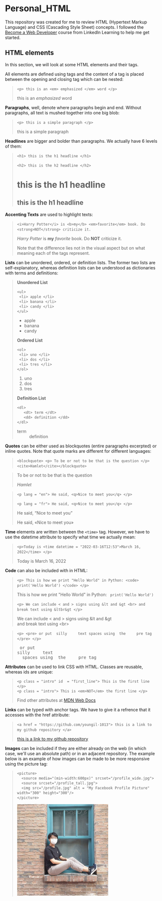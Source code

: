 # Personal_HTML

This repository was created for me to review HTML (Hypertext Markup Language) and CSS (Cascading Style Sheet) concepts. I followed the [Become a Web Developer](https://www.linkedin.com/learning/paths/become-a-web-developer?u=36758476) course from LinkedIn Learning to help me get started.

## HTML elements

In this section, we will look at some HTML elements and their tags. 

All elements are defined using tags and the content of a tag is placed between the opening and closing tag which can be nested:

> `<p> this is an <em> emphasized </em> word </p>` 
>  <p> this is an <em> emphasized </em> word </p>

__Paragraphs__, well, denote where paragraphs begin and end. Without paragraphs, all text is mushed together into one big blob:

> `<p> this is a simple paragraph </p>`
> <p> this is a simple paragraph </p>

__Headlines__ are bigger and bolder than paragraphs. We actually have 6 levels of them:
> `<h1> this is the h1 headline </h1>` 
> 
> `<h2> this is the h2 headline </h2>`
> <h1> this is the h1 headline </h1>
> <h2> this is the h1 headline </h2>

__Accenting Texts__ are used to highlight texts:
> `<i>Harry Potter</i> is <b>my</b> <em>favorite</em> book. Do <strong>NOT</strong> criticize it.`
> 
> <i>Harry Potter</i> is <b>my</b> <em>favorite</em> book. Do <strong>NOT</strong> criticize it.
> 
> Note that the difference lies not in the visual aspect but on what meaning each of the tags represent.

__Lists__ can be unordered, ordered, or definition lists. The former two lists are self-explanatory, whereas definition lists can be understood as dictionaries with terms and definitions:
> <b> Unordered List </b>
> ```
> <ul>
>  <li> apple </li>
>  <li> banana </li>
>  <li> candy </li>
> </ul>
> ```
> <ul>
>  <li> apple </li>
>  <li> banana </li>
>  <li> candy </li>
> </ul>
> 
> <b> Ordered List </b>
> ```
> <ol>
>  <li> uno </li>
>  <li> dos </li>
>  <li> tres </li>
> </ol>
> ```
> <ol>
>  <li> uno </li>
>  <li> dos </li>
>  <li> tres </li>
> </ol>
> 
> <b> Definition List </b>
> ```
> <dl>
>    <dt> term </dt>
>    <dd> definition </dd> 
> </dl>
> ```
> <dl>
>    <dt> term </dt>
>    <dd> definition </dd>
> </dl>

__Quotes__ can be either used as blockquotes (entire paragraphs excerpted) or inline quotes. Note that quote marks are different for different languages:
> `<blockquote> <p> To be or not to be that is the question </p> <cite>Hamlet</cite></blockquote>`
<blockquote> <p> To be or not to be that is the question</p> <cite>Hamlet</cite></blockquote> 

> `<p lang = "en"> He said, <q>Nice to meet you</q> </p>`
> 
> `<p lang = "fr"> He said, <q>Nice to meet you</q> </p>`
> <p lang = "en"> He said, <q>Nice to meet you</q> </p>
> <p lang = "fr"> He said, <q>Nice to meet you</q> </p>
  
__Time__ elements are written between the `<time>` tag. However, we have to use the datetime attribute to specify what time we actually mean:
> `<p>Today is <time datetime = "2022-03-16T12:53">March 16, 2022</time> </p>`
> <p>Today is <time datetime = "2022-03-16T12:53">March 16, 2022</time> </p>

__Code__ can also be included with in HTML:
>`<p> This is how we print "Hello World" in Python: <code> print('Hello World') </code> </p>`
> <p> This is how we print "Hello World" in Python: <code> print('Hello World') </code> </p>
> 
> `<p> We can include < and > signs using &lt and &gt <br> and break text using &ltbr&gt </p>`
> <p> We can include &lt and &gt signs using &amp;lt and &amp;gt <br> and break text using &ltbr&gt </p>

> `<p> <pre> or put 
> silly     text
>   spaces using  the     pre tag </pre> </p>`
> <p> <pre> or put 
> silly     text
>   spaces using  the     pre tag </pre> </p>

__Attributes__ can be used to link CSS with HTML. Classes are reusable, whereas ids are unique:
> ```
> <p class = "intro" id  = "first_line"> This is the first line </p>
> <p class = "intro"> This is <em>NOT</em> the first line </p>
> ```
> Find other attributes at <a href="https://developer.mozilla.org/en-US/docs/Web/HTML/Attributes"> MDN Web Docs</a>

__Links__ can be typed with anchor tags. We have to give it a refrence that it accesses with the href attribute:
> `<a href = "https://github.com/youngil-1013"> this is a link to my github repository </a>`
> 
> <a href = "https://github.com/youngil-1013"> this is a link to my github repository </a>

__Images__ can be included if they are either already on the web (in which case, we'll use an absolute path) or in an adjacent repository. The example below is an example of how images can be made to be more responsive using the picture tag:
> ```
> <picture>
>   <source media="(min-width:600px)" srcset="/profile_wide.jpg">
>   <source srcset="/profile_tall.jpg">
>   <img src="/profile.jpg" alt = "My Facebook Profile Picture" width="300" height="300"/>
> </picture>
> ```
> 
> <picture>
> <img src="/profile.jpg" alt = "My Facebook Profile Picture" width="300" height="300"/>
> </picture>

